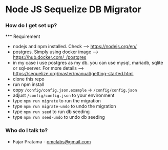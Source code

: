 # Node JS Sequelize DB Migrator #

### How do I get set up? ###

\*\*\* Requirement

- nodejs and npm installed. Check --> https://nodejs.org/en/
- postgres. Simply using docker image --> https://hub.docker.com/_/postgres
- in my case i use postgres as my db. you can use mysql, mariadb, sqlite or sql-server. For more details --> https://sequelize.org/master/manual/getting-started.html
- clone this repo
- run npm install
- copy `/config/config.json.example` -> `/config/config.json`
- adjust `/config/config.json` to your environment
- type `npm run migrate` to run the migration
- type `npm run migrate-undo` to undo the migration
- type `npm run seed` to run db seeding
- type `npm run seed-undo` to undo db seeding

### Who do I talk to? ###

- Fajar Pratama - omclabs@gmail.com

